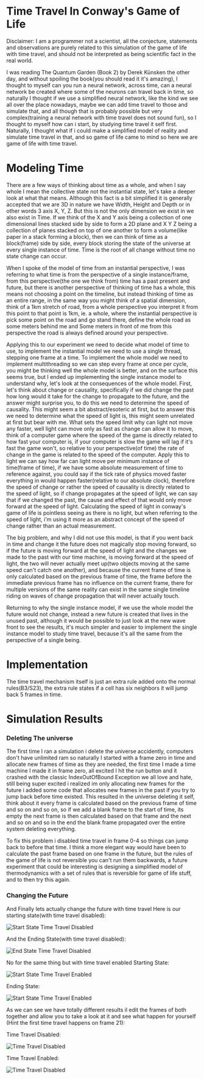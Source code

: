 # Time Travel In Conway's Game of Life

Disclaimer: I am a programmer not a scientist, all the conjecture, statements and observations are purely related to this simulation of the game of life with time travel, and should not be interpreted as being scientific fact in the real world.

I was reading The Quantum Garden (Book 2) by Derek Künsken the other day, and without spoiling the book(you should read it it's amazing), I thought to myself can you run a neural network, across time, can a neural network be created where some of the neurons can travel back in time, so naturally I thought if we use a simplified neural network, like the kind we see all over the place nowadays, maybe we can add time travel to those and simulate that, and all though that is probably possible but very complex(training a neural network with time travel does not sound fun), so I thought to myself how can i start, by studying time travel it self first. Naturally, I thought what if i could make a simplified model of reality and simulate time travel in that, and so game of life came to mind so here we are game of life with time travel.

# Modeling Time

There are a few ways of thinking about time as a whole, and when I say whole I mean the collective state not the instantial state, let's take a deeper look at what that means. Although this fact is a bit simplified it is generally accepted that we are 3D in nature we have Width, Height and Depth or in other words 3 axis X, Y, Z. But this is not the only dimension we exist in we also exist in Time.
If we think of the X and Y axis being a collection of one dimensional lines stacked side by side to form a 2D plane and X Y Z being a collection of planes stacked on top of one another to form a volume(like paper in a stack forming a block), then we can think of time as a block(frame) side by side, every block storing the state of the universe at every single instance of time. Time is the root of all change without time no state change can occur.

When I spoke of the model of time from an instantial perspective, I was referring to what time is from the perspective of a single instance/frame, from this perspective(the one we think from) time has a past present and future, but there is another perspective of thinking of time has a whole, this means not choosing a point on the timeline, but instead thinking of time as an entire range, in the same way you might think of a spatial dimension, think of a 1km stretch of road, from a whole perspective you interpret it from this point to that point is 1km, ie. a whole, where the instantial perspective is pick some point on the road and go stand there, define the whole road as some meters behind me and Some meters in front of me from this perspective the road is always defined around your perspective.

Applying this to our experiment we need to decide what model of time to use, to implement the instantial model we need to use a single thread, stepping one frame at a time. To implement the whole model we need to implement multithreading so we can step every frame at once per cycle, you might be thinking well the whole model is better, and on the surface this seems true, but I ended up implementing the single instance model to understand why, let's look at the consequences of the whole model.
First, let's think about change or causality, specifically if we did change the past how long would it take for the change to propagate to the future, and the answer might surprise you, to do this we need to determine the speed of causality. This might seem a bit abstract/esoteric at first, but to answer this we need to determine what the speed of light is, this might seem unrelated at first but bear with me. What sets the speed limit why can light not move any faster, well light can move only as fast as change can allow it to move, think of a computer game where the speed of the game is directly related to how fast your computer is, if your computer is slow the game will lag if it's fast the game won't, so relative to your perspective(of time) the rate of change in the game is related to the speed of the computer. Apply this to light we can say how far can light move per minimum instance of time(frame of time), if we have some absolute measurement of time to reference against, you could say if the tick rate of physics moved faster everything in would happen faster(relative to our absolute clock), therefore the speed of change or rather the speed of causality is directly related to the speed of light, so if change propagates at the speed of light, we can say that if we changed the past, the cause and effect of that would only move forward at the speed of light. Calculating the speed of light in conway's game of life is pointless seeing as there is no light, but when referring to the speed of light, i'm using it more as an abstract concept of the speed of change rather than an actual measurement.

The big problem, and why I did not use this model, is that if you went back in time and change it the future does not magically stop moving forward, so if the future is moving forward at the speed of light and the changes we made to the past with our time machine, is moving forward at the speed of light, the two will never actually meet up(two objects moving at the same speed can't catch one another), and because the current frame of time is only calculated based on the previous frame of time, the frame before the immediate previous frame has no influence on the current frame, there for multiple versions of the same reality can exist in the same single timeline riding on waves of change propagation that will never actually touch.

Returning to why the single instance model, if we use the whole model the future would not change, instead a new future is created that lives in the unused past, although it would be possible to just look at the new wave front to see the results, it's much simpler and easier to implement the single instance model to study time travel, because it's all the same from the perspective of a single being.

# Implementation
The time travel mechanism itself is just an extra rule added onto the normal rules(B3/S23), the extra rule states if a cell has six neighbors it will jump back 5 frames in time.


# Simulation Results
### Deleting The universe

The first time I ran a simulation i delete the universe accidently, computers don't have unlimited ram so naturally I started with a frame zero in time and allocate new frames of time as they are needed, the first time I made a time machine I made it in frame zero, all excited I hit the run button and it crashed with the classic IndexOutOfBound Exception we all love and hate, still being super excited i realized im only allocating new frames for the future i added some code that allocates new frames in the past if you try to jump back before time existed. This resulted in the universe deleting it self, think about it every frame is calculated based on the previous frame of time and so on and so on, so if we add a blank frame to the start of time, its empty the next frame is then calculated based on that frame and the next and so on and so in the end the blank frame propagated over the entire system deleting everything.

To fix this problem i disabled time travel in frame 0-4 so things can jump back to before that time. I think a more elegant way would have been to calculate the past frame based on one frame in the future, but the rules of the game of life is not reversible you can't run them backwards, a future experiment that could be interesting is designing a simplified model of thermodynamics with a set of rules that is reversible for game of life stuff, and to then try this again.

### Changing the Future

And Finally lets actually change the future with time travel Here is our starting state(with time travel disabled):

![Start State Time Travel Disabled](/img/0D.png)


And the Ending State(with time travel disabled):

![End State Time Travel Disabled](/img/100D.png)

No for the same thing but with time travel enabled
Starting State:

![Start State Time Travel Enabled](/img/0E.png)

Ending State:

![Start State Time Travel Enabled](/img/100E.png)



As we can see we have totally different results il edit the frames of both together and allow you to take a look at it and see what happen for yourself (Hint the first time travel happens on frame 21):

Time Travel Disabled:

![Time Travel Disabled](/img/d.png)

Time Travel Enabled:

![Time Travel Disabled](/img/e.png)
